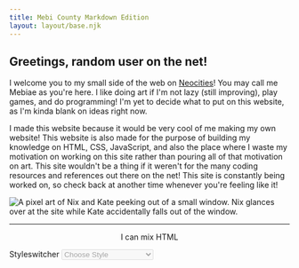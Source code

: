```yaml
---
title: Mebi County Markdown Edition
layout: layout/base.njk
---
```


<main>
    
## Greetings, random user on the net!

I welcome you to my small side of the web on [Neocities](https://neocities.org)! You may call me Mebiae as you're here. I like doing art if I'm not lazy (still improving), play games, and do programming! I'm yet to decide what to put on this website, as I'm kinda blank on ideas right now.

I made this website because it would be very cool of me making my own website! This website is also made for the purpose of building my knowledge on HTML, CSS, JavaScript, and also the place where I waste my motivation on working on this site rather than pouring all of that motivation on art. This site wouldn't be a thing if it weren't for the many coding resources and references out there on the net! This site is constantly being worked on, so check back at another time whenever you're feeling like it!


![A pixel art of Nix and Kate peeking out of a small window. Nix glances over at the site while Kate accidentally falls out of the window.](/assets/img/page_deco/nix_kate.png)

___

</main>

<aside id="sidebarR">
    <p align="center">I can mix HTML</p>

<div id="stylestyle">
        <form aria-label="styleswitcher">
          <label for="styleswitcher">Styleswitcher</label>
          <select disabled id="selector" name="styleswitcher" onchange="changeStyle(this.value, this.value)">
            <option value="none" selected disabled>Choose Style</option>
            <option value="mebi">Mebi</option>
            <option value="halloween">Halloween</option>
            <option value="sunset">Sunset</option>
            <option value="lakemist">Mist of the Healing Lake</option>
          </select>
        </form>
      </div>
      <script type="text/javascript" src="/assets/js/styleswitcher.js"></script>
</aside>